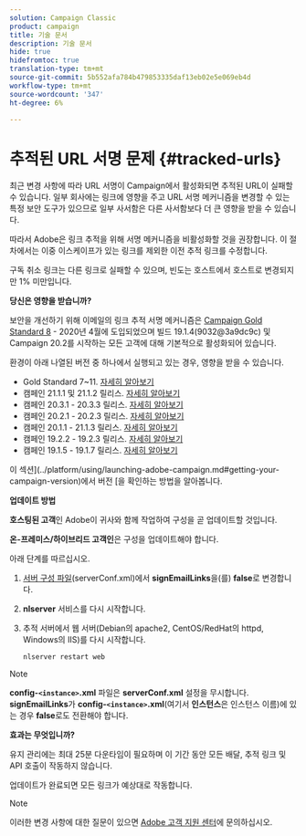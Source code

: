 ```yaml
---
solution: Campaign Classic
product: campaign
title: 기술 문서
description: 기술 문서
hide: true
hidefromtoc: true
translation-type: tm+mt
source-git-commit: 5b552afa784b479853335daf13eb02e5e069eb4d
workflow-type: tm+mt
source-wordcount: '347'
ht-degree: 6%

---
```


# 추적된 URL 서명 문제 {#tracked-urls}

최근 변경 사항에 따라 URL 서명이 Campaign에서 활성화되면 추적된 URL이 실패할 수 있습니다. 일부 회사에는 링크에 영향을 주고 URL 서명 메커니즘을 변경할 수 있는 특정 보안 도구가 있으므로 일부 사서함은 다른 사서함보다 더 큰 영향을 받을 수 있습니다.

따라서 Adobe은 링크 추적을 위해 서명 메커니즘을 비활성화할 것을 권장합니다. 이 절차에서는 이중 이스케이프가 있는 링크를 제외한 이전 추적 링크를 수정합니다.

구독 취소 링크는 다른 링크로 실패할 수 있으며, 빈도는 호스트에서 호스트로 변경되지만 1% 미만입니다.

**당신은 영향을 받습니까?**

보안을 개선하기 위해 이메일의 링크 추적 서명 메커니즘은 [Campaign Gold Standard 8](../rn/using/gold-standard.md#gs8) - 2020년 4월에 도입되었으며 빌드 19.1.4(9032@3a9dc9c) 및 Campaign 20.2를 시작하는 모든 고객에 대해 기본적으로 활성화되어 있습니다.

환경이 아래 나열된 버전 중 하나에서 실행되고 있는 경우, 영향을 받을 수 있습니다.

* Gold Standard 7~11. [자세히 알아보기](../rn/using/gold-standard.md)
* 캠페인 21.1.1 및 21.1.2 릴리스. [자세히 알아보기](../rn/using/latest-release.md)
* 캠페인 20.3.1 - 20.3.3 릴리스. [자세히 알아보기](../rn/using/release--20-3.md)
* 캠페인 20.2.1 - 20.2.3 릴리스. [자세히 알아보기](../rn/using/release--20-2.md)
* 캠페인 20.1.1 - 21.1.3 릴리스. [자세히 알아보기](../rn/using/release--20-1.md)
* 캠페인 19.2.2 - 19.2.3 릴리스. [자세히 알아보기](../rn/using/release--19-2.md)
* 캠페인 19.1.5 - 19.1.7 릴리스. [자세히 알아보기](../rn/using/release--19-1.md)

이 섹션](../platform/using/launching-adobe-campaign.md#getting-your-campaign-version)에서 버전 [을 확인하는 방법을 알아봅니다.

**업데이트 방법**

**호스팅된 고객**&#x200B;인 Adobe이 귀사와 함께 작업하여 구성을 곧 업데이트할 것입니다.

**온-프레미스/하이브리드 고객인**&#x200B;은 구성을 업데이트해야 합니다.

아래 단계를 따르십시오.

1. [서버 구성 파일](../installation/using/the-server-configuration-file.md)(serverConf.xml)에서 **signEmailLinks**&#x200B;을(를) **false**&#x200B;로 변경합니다.
1. **nlserver** 서비스를 다시 시작합니다.
1. 추적 서버에서 웹 서버(Debian의 apache2, CentOS/RedHat의 httpd, Windows의 IIS)를 다시 시작합니다.

   ```
   nlserver restart web
   ```

>[!NOTE]
>
>**config-`<instance>`.xml** 파일은 **serverConf.xml** 설정을 무시합니다. **signEmailLinks**&#x200B;가 **config-`<instance>`.xml**(여기서 **인스턴스**&#x200B;은 인스턴스 이름)에 있는 경우 **false**&#x200B;로도 전환해야 합니다.


**효과는 무엇입니까?**

유지 관리에는 최대 25분 다운타임이 필요하며 이 기간 동안 모든 배달, 추적 링크 및 API 호출이 작동하지 않습니다.

업데이트가 완료되면 모든 링크가 예상대로 작동합니다.

>[!NOTE]
>
>이러한 변경 사항에 대한 질문이 있으면 [Adobe 고객 지원 센터](https://helpx.adobe.com/enterprise/admin-guide.html/enterprise/using/support-for-experience-cloud.ug.html)에 문의하십시오.

